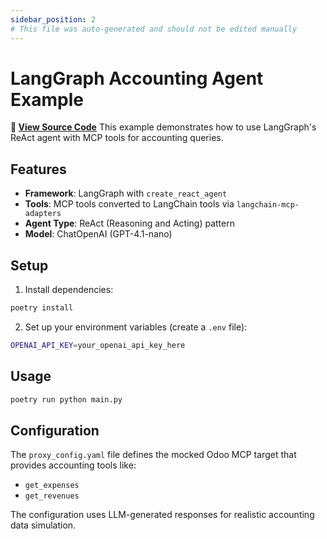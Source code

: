 ```yaml
---
sidebar_position: 2
# This file was auto-generated and should not be edited manually
---
```


# LangGraph Accounting Agent Example

**📂 [View Source Code](https://github.com/mynimbus/mcp-kit-python/tree/688dcaafde32e55a72927cfcdd883ebeaea01985/examples/langgraph)**
This example demonstrates how to use LangGraph's ReAct agent with MCP tools for accounting queries.

## Features

- **Framework**: LangGraph with `create_react_agent`
- **Tools**: MCP tools converted to LangChain tools via `langchain-mcp-adapters`
- **Agent Type**: ReAct (Reasoning and Acting) pattern
- **Model**: ChatOpenAI (GPT-4.1-nano)

## Setup

1. Install dependencies:
```bash
poetry install
```

2. Set up your environment variables (create a `.env` file):
```bash
OPENAI_API_KEY=your_openai_api_key_here
```

## Usage

```bash
poetry run python main.py
```

## Configuration

The `proxy_config.yaml` file defines the mocked Odoo MCP target that provides accounting tools like:
- `get_expenses`
- `get_revenues`

The configuration uses LLM-generated responses for realistic accounting data simulation.
